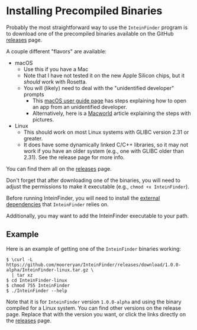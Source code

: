# Installing Precompiled Binaries

Probably the most straightforward way to use the `InteinFinder` program is to download one of the precompiled binaries available on the GitHub [releases](https://github.com/mooreryan/InteinFinder/releases) page.

A couple different "flavors" are available:

- macOS
    - Use this if you have a Mac
    - Note that I have not tested it on the new Apple Silicon chips, but it *should* work with Rosetta.
    - You will (likely) need to deal with the "unidentified developer" prompts
        - This [macOS user guide page](https://support.apple.com/guide/mac-help/open-a-mac-app-from-an-unidentified-developer-mh40616/mac) has steps  explaining how to open an app from an unidentified developer.
        - Alternatively, here is a [Macworld](https://www.macworld.com/article/672947/how-to-open-a-mac-app-from-an-unidentified-developer.html) article explaining the steps with pictures.
- Linux
    - This should work on most Linux systems with GLIBC version 2.31 or greater.
    - It does have some dynamically linked C/C++ libraries, so it may not work if you have an older system (e.g., one with GLIBC older than 2.31). See the release page for more info.

You can find them all on the [releases](https://github.com/mooreryan/InteinFinder/releases) page.

Don't forget that after downloading one of the binaries, you will need to adjust the permissions to make it executable (e.g., `chmod +x InteinFinder`).

Before running InteinFinder, you will need to install the [external dependencies](./installing-external-dependencies.md) that `InteinFinder` relies on.

Additionally, you may want to add the InteinFinder executable to your path.

## Example

Here is an example of getting one of the `InteinFinder` binaries working:

```
$ \curl -L https://github.com/mooreryan/InteinFinder/releases/download/1.0.0-alpha/InteinFinder-linux.tar.gz \
  | tar xz
$ cd InteinFinder-linux
$ chmod 755 InteinFinder
$ ./InteinFinder --help
```

Note that it is for `InteinFinder` version `1.0.0-alpha` and using the binary compiled for a Linux system. You can find other versions on the release page.  Replace that with the version you want, or click the links directly on the [releases](https://github.com/mooreryan/InteinFinder/releases) page.
